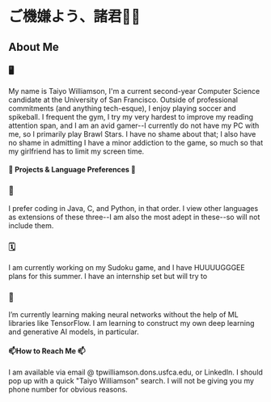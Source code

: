 # ご機嫌よう、諸君🧑‍💻

## About Me

### 🖥️
My name is Taiyo Williamson, I'm a current second-year Computer Science candidate at the University of San Francisco. Outside of professional commitments (and anything tech-esque), I enjoy playing soccer and spikeball. I frequent the gym, I try my very hardest to improve my reading attention span, and I am an avid gamer--I currently do not have my PC with me, so I primarily play Brawl Stars. I have no shame about that; I also have no shame in admitting I have a minor addiction to the game, so much so that my girlfriend has to limit my screen time.

#### 🌟 Projects & Language Preferences 🌟


### 👾
I prefer coding in Java, C, and Python, in that order. I view other languages as extensions of these three--I am also the most adept in these--so will not include them. 

### 🗓️
I am currently working on my Sudoku game, and I have HUUUUGGGEE plans for this summer. I have an internship set but will try to 

### 🌱
I’m currently learning making neural networks without the help of ML libraries like TensorFlow. I am learning to construct my own deep learning and generative AI models, in particular. 


#### 📫How to Reach Me 📫

I am available via email @ tpwilliamson.dons.usfca.edu, or LinkedIn. I should pop up with a quick "Taiyo Williamson" search. I will not be giving you my phone number for obvious reasons. 

<!--
**taiyyoson/taiyyoson** is a ✨ _special_ ✨ repository because its `README.md` (this file) appears on your GitHub profile.

Here are some ideas to get you started:

- 🔭 I’m currently working on ...
- 🌱 I’m currently learning ...
- 👯 I’m looking to collaborate on ...
- 🤔 I’m looking for help with ...
- 💬 Ask me about ...
- 📫 How to reach me: ...
- 😄 Pronouns: ...
- ⚡ Fun fact: ...
-->
